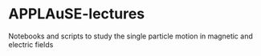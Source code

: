 # APPLAuSE-lectures
Notebooks and scripts to study the single particle motion in magnetic and electric fields
